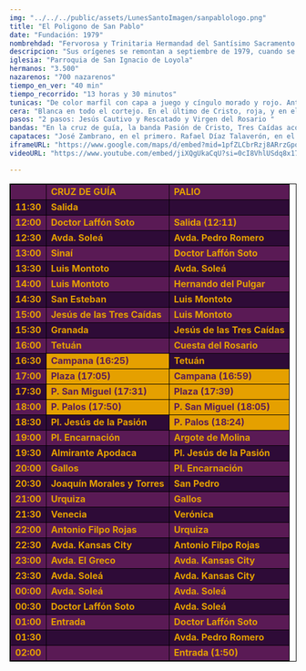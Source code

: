 ```yaml
---
img: "../../../public/assets/LunesSantoImagen/sanpablologo.png"
title: "El Poligono de San Pablo"
date: "Fundación: 1979"
nombrehdad: "Fervorosa y Trinitaria Hermandad del Santísimo Sacramento y Cofradía de Nazarenos de Nuestro Padre Jesús Cautivo y Rescatado, Nuestra Señora del Rosario Doloroso, San Juan de Mata y San Ignacio de Loyola"
descripcion: "Sus orígenes se remontan a septiembre de 1979, cuando se funda como Asociación de Fieles de María Santísima del Rosario y San Ignacio de Loyola. En 1988 llega a la parroquia la orden trinitaria, que le daría un nuevo impulso a la hermandad del Polígono de San Pablo. Un año después se constituye su primera junta de gestión. El 5 de enero de 2005 son aprobadas sus reglas como hermandad sacramental y de penitencia. Se aprobó su inclusión en la jornada del Lunes Santo el 8 de enero del año 2008.El paso de misterio representa a Jesús acusado por el sumo sacerdote Caifás ante Herodes. Es el momento anterior al Desprecio de Herodes de la Amargura. Las figuras que lo integran son Herodes, el sumo sacerdote acusador, un sanedrita y dos soldados romanos. En el segundo paso, Dolorosa bajo palio."
iglesia: "Parroquia de San Ignacio de Loyola"
hermanos: "3.500"
nazarenos: "700 nazarenos"
tiempo_en_ver: "40 min"
tiempo_recorrido: "13 horas y 30 minutos"
tunicas: "De color marfil con capa a juego y cíngulo morado y rojo. Antifaz negro"
cera: "Blanca en todo el cortejo. En el último de Cristo, roja, y en el de la Virgen, azul"
pasos: "2 pasos: Jesús Cautivo y Rescatado y Virgen del Rosario "
bandas: "En la cruz de guía, la banda Pasión de Cristo, Tres Caídas acompañará al misterio hasta la Catedral. A la vuelta, la de Ntra. Sra. de la Salud (Cristo), Las Cigarreras hasta la Catedral y la banda Virgen del Castillo de Lebrija, en el regreso. (Virgen)"
capataces: "José Zambrano, en el primero. Rafael Díaz Talaverón, en el segundo"
iframeURL: "https://www.google.com/maps/d/embed?mid=1pfZLCbrRzj8ARrzGpqbPWhtbRvfWnUCf&ehbc=2E312F"
videoURL: "https://www.youtube.com/embed/jiXQgUkaCqU?si=0cI8VhlUSdq8x17C"

---
```

<table class="recorrido" style="width: 100%; border-collapse: collapse; text-align: left; border: 1px solid black;">
  <tbody>
    <tr style="background-color: #5a1a55; color: #e5a000; font-weight: bold;">
      <td style="border: 1px solid black; text-align: center;"></td>
      <td style="border: 1px solid black;">CRUZ DE GUÍA</td>
      <td style="border: 1px solid black;">PALIO</td>
    </tr>
    <tr style="background-color: #2e0b37; color: #e5a000; font-weight: bold;">
      <td style="border: 1px solid black; text-align: center;">11:30</td>
      <td style="border: 1px solid black;">Salida</td>
      <td style="border: 1px solid black;"></td>
    </tr>
    <tr style="background-color: #5a1a55; color: #e5a000; font-weight: bold;">
      <td style="border: 1px solid black; text-align: center;">12:00</td>
      <td style="border: 1px solid black;">Doctor Laffón Soto</td>
      <td style="border: 1px solid black;">Salida (12:11)</td>
    </tr>
    <tr style="background-color: #2e0b37; color: #e5a000; font-weight: bold;">
      <td style="border: 1px solid black; text-align: center;">12:30</td>
      <td style="border: 1px solid black;">Avda. Soleá</td>
      <td style="border: 1px solid black;">Avda. Pedro Romero</td>
    </tr>
    <tr style="background-color: #5a1a55; color: #e5a000; font-weight: bold;">
      <td style="border: 1px solid black; text-align: center;">13:00</td>
      <td style="border: 1px solid black;">Sinaí</td>
      <td style="border: 1px solid black;">Doctor Laffón Soto</td>
    </tr>
    <tr style="background-color: #2e0b37; color: #e5a000; font-weight: bold;">
      <td style="border: 1px solid black; text-align: center;">13:30</td>
      <td style="border: 1px solid black;">Luis Montoto</td>
      <td style="border: 1px solid black;">Avda. Soleá</td>
    </tr>
    <tr style="background-color: #5a1a55; color: #e5a000; font-weight: bold;">
      <td style="border: 1px solid black; text-align: center;">14:00</td>
      <td style="border: 1px solid black;">Luis Montoto</td>
      <td style="border: 1px solid black;">Hernando del Pulgar</td>
    </tr>
    <tr style="background-color: #2e0b37; color: #e5a000; font-weight: bold;">
      <td style="border: 1px solid black; text-align: center;">14:30</td>
      <td style="border: 1px solid black;">San Esteban</td>
      <td style="border: 1px solid black;">Luis Montoto</td>
    </tr>
    <tr style="background-color: #5a1a55; color: #e5a000; font-weight: bold;">
      <td style="border: 1px solid black; text-align: center;">15:00</td>
      <td style="border: 1px solid black;">Jesús de las Tres Caídas</td>
      <td style="border: 1px solid black;">Luis Montoto</td>
    </tr>
    <tr style="background-color: #2e0b37; color: #e5a000; font-weight: bold;">
      <td style="border: 1px solid black; text-align: center;">15:30</td>
      <td style="border: 1px solid black;">Granada</td>
      <td style="border: 1px solid black;">Jesús de las Tres Caídas</td>
    </tr>
    <tr style="background-color: #5a1a55; color: #e5a000; font-weight: bold;">
      <td style="border: 1px solid black; text-align: center;">16:00</td>
      <td style="border: 1px solid black;">Tetuán</td>
      <td style="border: 1px solid black;">Cuesta del Rosario</td>
    </tr>
    <tr style="background-color: #2e0b37; color: #e5a000; font-weight: bold;">
      <td style="border: 1px solid black; text-align: center;">16:30</td>
      <td style="background-color: #e5a000; color: #5a1a55; font-weight: bold; border: 1px solid black;">Campana (16:25)</td>
      <td style="border: 1px solid black;">Tetuán</td>
    </tr>
    <tr style="background-color: #5a1a55; color: #e5a000; font-weight: bold;">
      <td style="border: 1px solid black; text-align: center;">17:00</td>
      <td style="background-color: #e5a000; color: #5a1a55; font-weight: bold; border: 1px solid black;">Plaza (17:05)</td>
      <td style="background-color: #e5a000; color: #5a1a55; font-weight: bold; border: 1px solid black;">Campana (16:59)</td>
    </tr>
    <tr style="background-color: #2e0b37; color: #e5a000; font-weight: bold;">
      <td style="border: 1px solid black; text-align: center;">17:30</td>
      <td style="background-color: #e5a000; color: #5a1a55; font-weight: bold; border: 1px solid black;">P. San Miguel (17:31)</td>
      <td style="background-color: #e5a000; color: #5a1a55; font-weight: bold; border: 1px solid black;">Plaza (17:39)</td>
    </tr>
    <tr style="background-color: #5a1a55; color: #e5a000; font-weight: bold;">
      <td style="border: 1px solid black; text-align: center;">18:00</td>
      <td style="background-color: #e5a000; color: #5a1a55; font-weight: bold; border: 1px solid black;">P. Palos (17:50)</td>
      <td style="background-color: #e5a000; color: #5a1a55; font-weight: bold; border: 1px solid black;">P. San Miguel (18:05)</td>
    </tr>
    <tr style="background-color: #2e0b37; color: #e5a000; font-weight: bold;">
      <td style="border: 1px solid black; text-align: center;">18:30</td>
      <td style="border: 1px solid black;">Pl. Jesús de la Pasión</td>
      <td style="background-color: #e5a000; color: #5a1a55; font-weight: bold; border: 1px solid black;">P. Palos (18:24)</td>
    </tr>
    <tr style="background-color: #5a1a55; color: #e5a000; font-weight: bold;">
      <td style="border: 1px solid black; text-align: center;">19:00</td>
      <td style="border: 1px solid black;">Pl. Encarnación</td>
      <td style="border: 1px solid black;">Argote de Molina</td>
    </tr>
    <tr style="background-color: #2e0b37; color: #e5a000; font-weight: bold;">
      <td style="border: 1px solid black; text-align: center;">19:30</td>
      <td style="border: 1px solid black;">Almirante Apodaca</td>
      <td style="border: 1px solid black;">Pl. Jesús de la Pasión</td>
    </tr>
    <tr style="background-color: #5a1a55; color: #e5a000; font-weight: bold;">
      <td style="border: 1px solid black; text-align: center;">20:00</td>
      <td style="border: 1px solid black;">Gallos</td>
      <td style="border: 1px solid black;">Pl. Encarnación</td>
    </tr>
    <tr style="background-color: #2e0b37; color: #e5a000; font-weight: bold;">
      <td style="border: 1px solid black; text-align: center;">20:30</td>
      <td style="border: 1px solid black;">Joaquín Morales y Torres</td>
      <td style="border: 1px solid black;">San Pedro</td>
    </tr>
    <tr style="background-color: #5a1a55; color: #e5a000; font-weight: bold;">
      <td style="border: 1px solid black; text-align: center;">21:00</td>
      <td style="border: 1px solid black;">Urquiza</td>
      <td style="border: 1px solid black;">Gallos</td>
    </tr>
    <tr style="background-color: #2e0b37; color: #e5a000; font-weight: bold;">
      <td style="border: 1px solid black; text-align: center;">21:30</td>
      <td style="border: 1px solid black;">Venecia</td>
      <td style="border: 1px solid black;">Verónica</td>
    </tr>
    <tr style="background-color: #5a1a55; color: #e5a000; font-weight: bold;">
      <td style="border: 1px solid black; text-align: center;">22:00</td>
      <td style="border: 1px solid black;">Antonio Filpo Rojas</td>
      <td style="border: 1px solid black;">Urquiza</td>
    </tr>
    <tr style="background-color: #2e0b37; color: #e5a000; font-weight: bold;">
      <td style="border: 1px solid black; text-align: center;">22:30</td>
      <td style="border: 1px solid black;">Avda. Kansas City</td>
      <td style="border: 1px solid black;">Antonio Filpo Rojas</td>
    </tr>
    <tr style="background-color: #5a1a55; color: #e5a000; font-weight: bold;">
      <td style="border: 1px solid black; text-align: center;">23:00</td>
      <td style="border: 1px solid black;">Avda. El Greco</td>
      <td style="border: 1px solid black;">Avda. Kansas City</td>
    </tr>
    <tr style="background-color: #2e0b37; color: #e5a000; font-weight: bold;">
      <td style="border: 1px solid black; text-align: center;">23:30</td>
      <td style="border: 1px solid black;">Avda. Soleá</td>
      <td style="border: 1px solid black;">Avda. Kansas City</td>
    </tr>
    <tr style="background-color: #5a1a55; color: #e5a000; font-weight: bold;">
      <td style="border: 1px solid black; text-align: center;">00:00</td>
      <td style="border: 1px solid black;">Avda. Soleá</td>
      <td style="border: 1px solid black;">Avda. Soleá</td>
    </tr>
    <tr style="background-color: #2e0b37; color: #e5a000; font-weight: bold;">
      <td style="border: 1px solid black; text-align: center;">00:30</td>
      <td style="border: 1px solid black;">Doctor Laffón Soto</td>
      <td style="border: 1px solid black;">Avda. Soleá</td>
    </tr>
    <tr style="background-color: #5a1a55; color: #e5a000; font-weight: bold;">
      <td style="border: 1px solid black; text-align: center;">01:00</td>
      <td style="border: 1px solid black;">Entrada</td>
      <td style="border: 1px solid black;">Doctor Laffón Soto</td>
    </tr>
    <tr style="background-color: #2e0b37; color: #e5a000; font-weight: bold;">
      <td style="border: 1px solid black; text-align: center;">01:30</td>
      <td style="border: 1px solid black;"></td>
      <td style="border: 1px solid black;">Avda. Pedro Romero</td>
    </tr>
    <tr style="background-color: #5a1a55; color: #e5a000; font-weight: bold;">
      <td style="border: 1px solid black; text-align: center;">02:00</td>
      <td style="border: 1px solid black;"></td>
      <td style="border: 1px solid black;">Entrada (1:50)</td>
    </tr>
  </tbody>
</table>